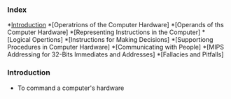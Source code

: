 ### Index

*[Introduction](#Introduction)
*[Operatrions of the Computer Hardware]
*[Operands of ths Computer Hardware]
*[Representing Instructions in the Computer]
*[Logical Opertions]
*[Instructions for Making Decisions]
*[Supportiong Procedures in Computer Hardware]
*[Communicating with People]
*[MIPS Addressing for 32-Bits Immediates and Addresses]
*[Fallacies and Pitfalls]

### Introduction
* To command a computer's hardware
